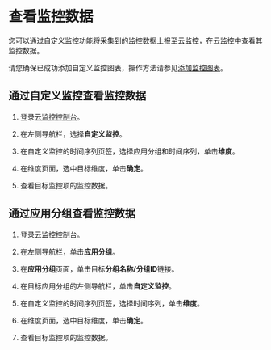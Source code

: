 # 查看监控数据

您可以通过自定义监控功能将采集到的监控数据上报至云监控，在云监控中查看其监控数据。

请您确保已成功添加自定义监控图表，操作方法请参见[添加监控图表](/cn.zh-CN/自定义监控/添加监控图表.md)。

## 通过自定义监控查看监控数据

1.  登录[云监控控制台](https://cloudmonitor.console.aliyun.com)。

2.  在左侧导航栏，选择**自定义监控**。

3.  在自定义监控的时间序列页签，选择应用分组和时间序列，单击**维度**。

4.  在维度页面，选中目标维度，单击**确定**。

5.  查看目标监控项的监控数据。


## 通过应用分组查看监控数据

1.  登录[云监控控制台](https://cloudmonitor.console.aliyun.com)。

2.  在左侧导航栏，单击**应用分组**。

3.  在**应用分组**页面，单击目标**分组名称/分组ID**链接。

4.  在目标应用分组的左侧导航栏，单击**自定义监控**。

5.  在自定义监控的时间序列页签，选择时间序列，单击**维度**。

6.  在维度页面，选中目标维度，单击**确定**。

7.  查看目标监控项的监控数据。


